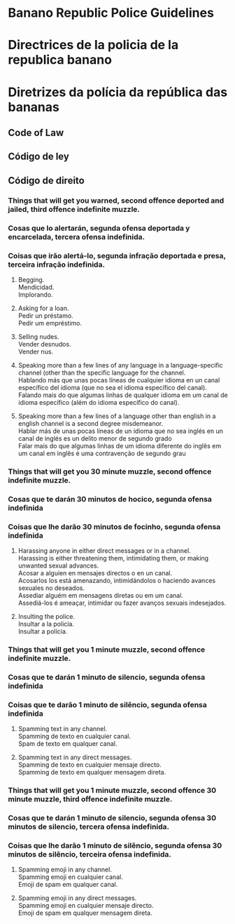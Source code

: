 # Banano Republic Police Guidelines  
# Directrices de la policia de la republica banano  
# Diretrizes da polícia da república das bananas  

## Code of Law  
## Código de ley  
## Código de direito  


### Things that will get you warned, second offence deported and jailed, third offence indefinite muzzle.  
### Cosas que lo alertarán, segunda ofensa deportada y encarcelada, tercera ofensa indefinida.  
### Coisas que irão alertá-lo, segunda infração deportada e presa, terceira infração indefinida.  



1. Begging.  
   Mendicidad.  
   Implorando.  

2. Asking for a loan.  
   Pedir un préstamo.  
   Pedir um empréstimo.  

3. Selling nudes.  
   Vender desnudos.  
   Vender nus.  

4. Speaking more than a few lines of any language in a language-specific channel (other than the specific language for the channel.  
   Hablando más que unas pocas líneas de cualquier idioma en un canal específico del idioma (que no sea el idioma específico del canal). 
   Falando mais do que algumas linhas de qualquer idioma em um canal de idioma específico (além do idioma específico do canal).  

5. Speaking more than a few lines of a language other than english in a english channel is a second degree misdemeanor.  
   Hablar más de unas pocas líneas de un idioma que no sea inglés en un canal de inglés es un delito menor de segundo grado  
   Falar mais do que algumas linhas de um idioma diferente do inglês em um canal em inglês é uma contravenção de segundo grau  

### Things that will get you 30 minute muzzle, second offence indefinite muzzle.  
### Cosas que te darán 30 minutos de hocico, segunda ofensa indefinida  
### Coisas que lhe darão 30 minutos de focinho, segunda ofensa indefinida  

1. Harassing anyone in either direct messages or in a channel.  
   Harassing is either threatening them, intimidating them, or making unwanted sexual advances.  
   Acosar a alguien en mensajes directos o en un canal.  
   Acosarlos los está amenazando, intimidándolos o haciendo avances sexuales no deseados.  
   Assediar alguém em mensagens diretas ou em um canal.  
   Assediá-los é ameaçar, intimidar ou fazer avanços sexuais indesejados.  

2. Insulting the police.  
   Insultar a la policía.  
   Insultar a polícia.  


### Things that will get you 1 minute muzzle, second offence indefinite muzzle.  
### Cosas que te darán 1 minuto de silencio, segunda ofensa indefinida  
### Coisas que te darão 1 minuto de silêncio, segunda ofensa indefinida  

1. Spamming text in any channel.  
   Spamming de texto en cualquier canal.  
   Spam de texto em qualquer canal.  

2. Spamming text in any direct messages.  
   Spamming de texto en cualquier mensaje directo.  
   Spamming de texto em qualquer mensagem direta.  

### Things that will get you 1 minute muzzle, second offence 30 minute muzzle, third offence indefinite muzzle.  
### Cosas que te darán 1 minuto de silencio, segunda ofensa 30 minutos de silencio, tercera ofensa indefinida.  
### Coisas que lhe darão 1 minuto de silêncio, segunda ofensa 30 minutos de silêncio, terceira ofensa indefinida.  

1. Spamming emoji in any channel.  
   Spamming emoji en cualquier canal.  
   Emoji de spam em qualquer canal.  

2. Spamming emoji in any direct messages.  
   Spamming emoji en cualquier mensaje directo.  
   Emoji de spam em qualquer mensagem direta.  
